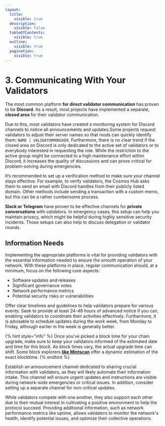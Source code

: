 ```yaml
---
layout:
  title:
    visible: true
  description:
    visible: false
  tableOfContents:
    visible: true
  outline:
    visible: true
  pagination:
    visible: true
---
```


# 3. Communicating With Your Validators

The most common platform **for direct validator communication** has proven to be **Discord**. As a result, most projects have implemented a separate, **closed area** for their validator communication.

Due to this, most validators have created a monitoring system for Discord channels to notice all announcements and updates.Some projects request validators to adjust their server names so that mods can quickly identify them: `NAME | VALIDATORMONIKER`. Furthermore, there is no clear trend if the closed area on Discord is only dedicated to the active set of validators or to everybody interested in requesting the role. While the restriction to the active group might be connected to a high maintenance effort within Discord, it increases the quality of discussions and can prove critical for problem-solving during emergencies.

It’s recommended to set up a verification method to make sure your channel stays effective. For example, to verify validators, the Cosmos Hub asks them to send an email with Discord handles from their publicly listed domain. Other methods include sending a transaction with a custom memo, but this can be a rather cumbersome process.

**Slack or Telegram** have proven to be effective channels for **private conversations** with validators. In emergency cases, this setup can help you maintain privacy, which might be helpful during highly sensitive security incidents. Those setups can also help to discuss delegation or validator rounds.

## **Information Needs**

Implementing the appropriate platforms is vital for providing validators with the essential information needed to ensure the smooth operation of your network. With these platforms in place, regular communication should, at a minimum, focus on the following core aspects:

* Software updates and releases
* Significant governance votes
* Network performance metrics
* Potential security risks or vulnerabilities

Offer clear timelines and guidelines to help validators prepare for various events. Seek to provide at least 24-48 hours of advanced notice if you can, enabling validators to coordinate their activities effectively. Furthermore, it is advisable to schedule updates during the work week, from Monday to Friday, although earlier in the week is generally better.

{% hint style="info" %}
Once you’ve picked a block time for your chain upgrade, make sure to keep your validators informed of the estimated date and time for this block. As block times vary, the actual upgrade time can shift. Some block explorers [**like Mintscan**](https://www.mintscan.io/cosmos/blocks/999999999) offer a dynamic estimation of the exact blocktime.
{% endhint %}

Establish an announcement channel dedicated to sharing crucial information with validators, as they will likely automate their information intake. This channel will ensure urgent updates and instructions are visible during network-wide emergencies or critical issues. In addition, consider setting up a separate channel for non-critical updates.&#x20;

While validators compete with one another, they also support each other due to their mutual interest in cultivating a positive environment to help the protocol succeed. Providing additional information, such as network performance metrics like uptime, allows validators to monitor the network's health, identify potential issues, and optimize their collective operations.
